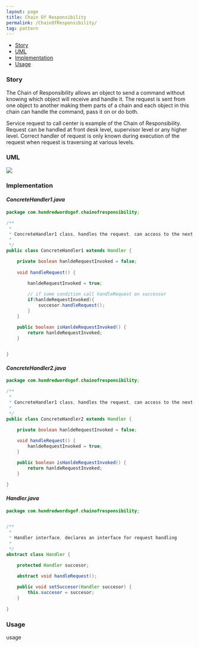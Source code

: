 ```yaml
---
layout: page
title: Chain Of Responsibility
permalink: /ChainOfResponsibility/
tag: pattern
---
```


* [Story](#Story)
* [UML](#UML)
* [Implementation](#Implementation)
* [Usage](#Usage)


###  <a id="Story"></a>Story 

The Chain of Responsibility allows an object to send a command without knowing which object will receive and handle it. 
The request is sent from one object to another making them parts of a chain and each object in this chain can handle the command, pass it on or do both. 

Service request to call center is example of the Chain of Responsibility. 
Request can be handled at front desk level, supervisor level or any higher level. 
Correct handler of request is only known during execution of the request when request is traversing at various levels. 





###  <a id="UML"></a>UML 
![]({{site.baseurl}}/assets/img/chainofresponsibility.png)

###  <a id="Implementation"></a>Implementation 

#### *ConcreteHandler1.java* 
```java 
package com.hundredwordsgof.chainofresponsibility;

/**
 * 
 * ConcreteHandler1 class, handles the request, can access to the next object in a chain and forward the request if necesary
 * 
 */
public class ConcreteHandler1 extends Handler {

	private boolean hanldeRequestInvoked = false;
	
	void handleRequest() {

		hanldeRequestInvoked = true;
		
		// if some condition call handleRequest on successor
		if(hanldeRequestInvoked){
			succesor.handleRequest();
		}
	}

	public boolean isHanldeRequestInvoked() {
		return hanldeRequestInvoked;
	}

	
}
```

#### *ConcreteHandler2.java* 
```java 
package com.hundredwordsgof.chainofresponsibility;

/**
 * 
 * ConcreteHandler1 class, handles the request, can access to the next object in a chain and forward the request if necesary
 * 
 */
public class ConcreteHandler2 extends Handler {

	private boolean hanldeRequestInvoked = false;
	
	void handleRequest() {
		hanldeRequestInvoked = true;
	}

	public boolean isHanldeRequestInvoked() {
		return hanldeRequestInvoked;
	}
	
}
```

#### *Handler.java* 
```java 
package com.hundredwordsgof.chainofresponsibility;


/**
 * 
 * Handler interface, declares an interface for request handling 
 *
 */
abstract class Handler {

	protected Handler succesor;
	
	abstract void handleRequest();

	public void setSuccesor(Handler succesor) {
		this.succesor = succesor;
	}
	
}
```

###  <a id="Usage"></a>Usage 

usage 

